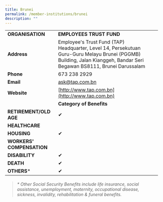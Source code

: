 ```yaml
---
title: Brunei
permalink: /member-institutions/brunei
description: ""
---
```

|  |  | 
| -------- | -------- | 
| **ORGANISATION** | **EMPLOYEES TRUST FUND** | 
| **Address** | Employee's Trust Fund (TAP) Headquarter, Level 14, Persekutuan Guru-Guru Melayu Brunei (PGGMB) Building, Jalan Kianggeh, Bandar Seri Begawan BS8111, Brunei Darussalam | 
| **Phone** | 673 238 2929 | 
| **Email** | [ask@tap.com.bn](mailto:ask@tap.com.bn) | 
| **Website** | [http://www.tap.com.bn](http://www.tap.com.bn) | 
| | **Category of Benefits**|
| **RETIREMENT/OLD AGE** | ✔ | 
| **HEALTHCARE** |   | 
| **HOUSING** | ✔ | 
| **WORKERS' COMPENSATION** |   | 
| **DISABILITY** | ✔ | 
| **DEATH** | ✔ | 
| **OTHERS*** | ✔ |

> ###### \* Other Social Security Benefits include life insurance, social assistance, unemployment, maternity, occupational disease, sickness, invalidity, rehabilitation & funeral benefits.